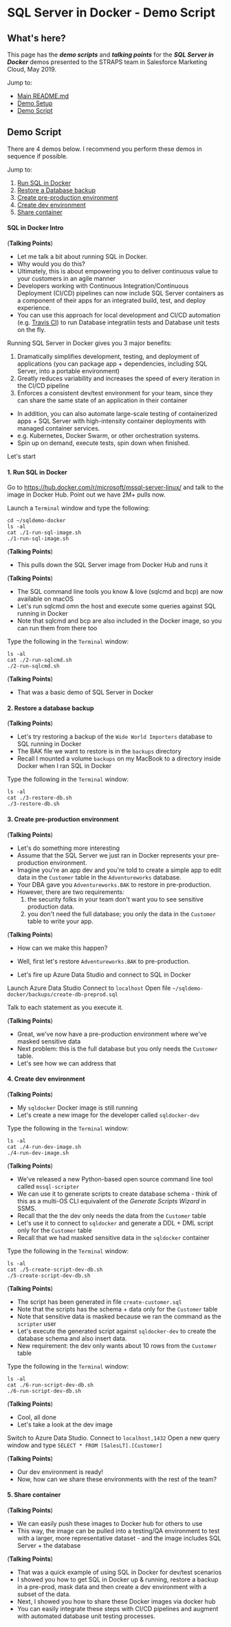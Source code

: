 # SQL Server in Docker - Demo Script

## What's here?

This page has the ***demo scripts*** and ***talking points*** for the ***SQL Server in Docker*** demos presented to the STRAPS team in Salesforce Marketing Cloud, May 2019.

Jump to:
- [Main README.md](https://github.com/sanagama/sqldemo-docker)
- [Demo Setup](https://github.com/sanagama/sqldemo-docker/blob/master/demo-setup.md)
- [Demo Script](https://github.com/sanagama/sqldemo-docker/blob/master/demo-script.md)


## Demo Script
There are 4 demos below. I recommend you perform these demos in sequence if possible.

Jump to:
1. [Run SQL in Docker](#1-run-sql-in-docker)
1. [Restore a Database backup](#2-restore-a-database-backup)
1. [Create pre-production environment](#3-create-pre-production-environment)
1. [Create dev environment](#4-create-dev-environment)
1. [Share container](#5-share-container)

#### SQL in Docker Intro

(**Talking Points**)
- Let me talk a bit about running SQL in Docker.
- Why would you do this?
- Ultimately, this is about empowering you to deliver continuous value to your customers in an agile manner
- Developers working with Continuous Integration/Continuous Deployment (CI/CD) pipelines can now include SQL Server containers as a component of their apps for an integrated build, test, and deploy experience.
- You can use this approach for local development and CI/CD automation (e.g. [Travis CI](https://travis-ci.org)) to run Database integratiin tests and Database unit tests on the fly.

Running SQL Server in Docker gives you 3 major benefits:
1. Dramatically simplifies development, testing, and deployment of applications (you can package app + dependencies, including SQL Server, into a portable environment)
1. Greatly reduces variability and increases the speed of every iteration in the CI/CD pipeline
1. Enforces a consistent dev/test environment for your team, since they can share the same state of an application in their container

- In addition, you can also automate large-scale testing of containerized apps + SQL Server with high-intensity container deployments with managed container services.
- e.g. Kubernetes, Docker Swarm, or other orchestration systems.
- Spin up on demand, execute tests, spin down when finished.

Let's start

#### 1. Run SQL in Docker

Go to <https://hub.docker.com/r/microsoft/mssql-server-linux/> and talk to the image in Docker Hub. Point out we have 2M+ pulls now.

Launch a ```Terminal``` window and type the following:
```
cd ~/sqldemo-docker
ls -al
cat ./1-run-sql-image.sh
./1-run-sql-image.sh
```

(**Talking Points**)
- This pulls down the SQL Server image from Docker Hub and runs it

(**Talking Points**)
- The SQL command line tools you know & love (sqlcmd and bcp) are now available on macOS
- Let's run sqlcmd omn the host and execute some queries against SQL running in Docker
- Note that sqlcmd and bcp are also included in the Docker image, so you can run them from there too

Type the following in the ```Terminal``` window:
```
ls -al
cat ./2-run-sqlcmd.sh
./2-run-sqlcmd.sh
```

(**Talking Points**)
- That was a basic demo of SQL Server in Docker

#### 2. Restore a database backup

(**Talking Points**)
- Let's try restoring a backup of the ```Wide World Importers``` database to SQL running in Docker
- The BAK file we want to restore is in the ```backups``` directory
- Recall I mounted a volume ```backups```  on my MacBook to a directory inside Docker when I ran SQL in Docker


Type the following in the ```Terminal``` window:
```
ls -al
cat ./3-restore-db.sh
./3-restore-db.sh
```

#### 3. Create pre-production environment

(**Talking Points**)
- Let's do something more interesting
- Assume that the SQL Server we just ran in Docker represents your pre-production environment.
- Imagine you're an app dev and you're told to create a simple app to edit data in the ```Customer``` table in the ```Adventureworks``` database.
- Your DBA gave you ```Adventureworks.BAK``` to restore in pre-production.
- However, there are two requirements:
    1. the security folks in your team don't want you to see sensitive production data.
    1. you don't need the full database; you only the data in the ```Customer``` table to write your app.

(**Talking Points**)
- How can we make this happen?
- Well, first let's restore ```Adventureworks.BAK``` to pre-production.

- Let's fire up Azure Data Studio and connect to SQL in Docker

Launch Azure Data Studio
Connect to ```localhost```
Open file ```~/sqldemo-docker/backups/create-db-preprod.sql```

Talk to each statement as you execute it.

(**Talking Points**)
- Great, we've now have a pre-production environment where we've masked sensitive data
- Next problem: this is the full database but you only needs the ```Customer``` table.
- Let's see how we can address that

#### 4. Create dev environment

(**Talking Points**)
- My ```sqldocker``` Docker image is still running
- Let's create a new image for the developer called ```sqldocker-dev```

Type the following in the ```Terminal``` window:
```
ls -al
cat ./4-run-dev-image.sh
./4-run-dev-image.sh
```

(**Talking Points**)
- We've released a new Python-based open source command line tool called ```mssql-scripter```
- We can use it to generate scripts to create database schema - think of this as a multi-OS CLI equivalent of the *Generate Scripts Wizard* in SSMS.
- Recall that the the dev only needs the data from the ```Customer``` table
- Let's use it to connect to ```sqldocker``` and generate a DDL + DML script only for the ```Customer``` table
- Recall that we had masked sensitive data in the ```sqldocker``` container

Type the following in the ```Terminal``` window:
```
ls -al
cat ./5-create-script-dev-db.sh
./5-create-script-dev-db.sh
```

(**Talking Points**)
- The script has been generated in file ```create-customer.sql```
- Note that the scripts has the schema + data only for the ```Customer``` table
- Note that sensitive data is masked because we ran the command as the ```scripter``` user
- Let's execute the generated script against ```sqldocker-dev``` to create the database schema and also insert data.
- New requirement: the dev only wants about 10 rows from the ```Customer``` table

Type the following in the ```Terminal``` window:
```
ls -al
cat ./6-run-script-dev-db.sh
./6-run-script-dev-db.sh
```

(**Talking Points**)
- Cool, all done
- Let's take a look at the dev image

Switch to Azure Data Studio.
Connect to ```localhost,1432```
Open a new query window and type ```SELECT * FROM [SalesLT].[Customer]```

(**Talking Points**)
- Our dev environment is ready!
- Now, how can we share these environments with the rest of the team?

#### 5. Share container

(**Talking Points**)
- We can easily push these images to Docker hub for others to use
- This way, the image can be pulled into a testing/QA  environment to test with a larger, more representative dataset - and the image includes SQL Server + the database

(**Talking Points**)
- That was a quick example of using SQL in Docker for dev/test scenarios
- I showed you how to get SQL in Docker up & running, restore a backup in a pre-prod, mask data and then create a dev environment with a subset of the data.
- Next, I showed you how to share these Docker images via docker hub
- You can easily integrate these steps with CI/CD pipelines and augment with automated database unit testing processes.